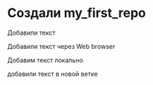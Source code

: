 # Cоздали my_first_repo

Добавили текст

Добавили текст через Web browser


Добавим текст локально

добавили текст в новой ветке